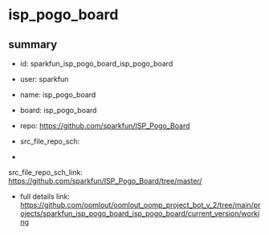 # isp_pogo_board
 
## summary 
* id: sparkfun_isp_pogo_board_isp_pogo_board
* user: sparkfun
* name: isp_pogo_board
* board: isp_pogo_board
* repo: https://github.com/sparkfun/ISP_Pogo_Board



* src_file_repo_sch: 
*
 src_file_repo_sch_link: https://github.com/sparkfun/ISP_Pogo_Board/tree/master/
* full details link: https://github.com/oomlout/oomlout_oomp_project_bot_v_2/tree/main/projects/sparkfun_isp_pogo_board_isp_pogo_board/current_version/working  






